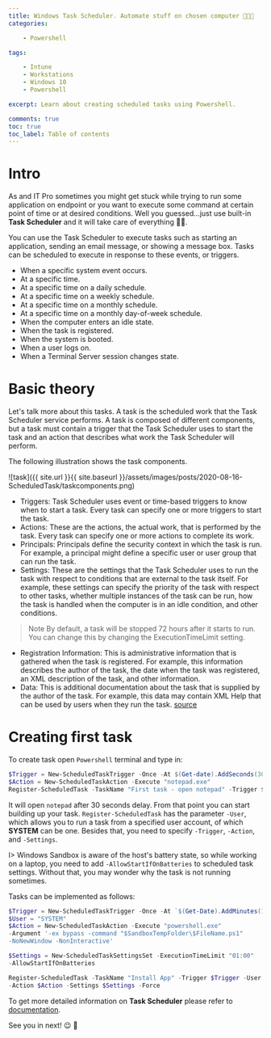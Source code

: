 ```yaml
---
title: Windows Task Scheduler. Automate stuff on chosen computer 🧑🏻‍💻
categories:

    - Powershell

tags:

    - Intune
    - Workstations
    - Windows 10
    - Powershell

excerpt: Learn about creating scheduled tasks using Powershell.

comments: true
toc: true
toc_label: Table of contents
---
```


# Intro

As and IT Pro sometimes you might get stuck while trying to run some application on endpoint or you want to execute some command at certain point of time or at desired conditions.
Well you guessed...just use built-in **Task Scheduler** and it will take care of everything 🧙🏻.

You can use the Task Scheduler to execute tasks such as starting an application, sending an email message, or showing a message box. Tasks can be scheduled to execute in response to these events, or triggers.

* When a specific system event occurs.
* At a specific time.
* At a specific time on a daily schedule.
* At a specific time on a weekly schedule.
* At a specific time on a monthly schedule.
* At a specific time on a monthly day-of-week schedule.
* When the computer enters an idle state.
* When the task is registered.
* When the system is booted.
* When a user logs on.
* When a Terminal Server session changes state.

# Basic theory

Let's talk more about this tasks.
A task is the scheduled work that the Task Scheduler service performs. A task is composed of different components, but a task must contain a trigger that the Task Scheduler uses to start the task and an action that describes what work the Task Scheduler will perform.

The following illustration shows the task components.

![task]({{ site.url }}{{ site.baseurl }}/assets/images/posts/2020-08-16-ScheduledTask/taskcomponents.png)

* Triggers: Task Scheduler uses event or time-based triggers to know when to start a task. Every task can specify one or more triggers to start the task.
* Actions: These are the actions, the actual work, that is performed by the task. Every task can specify one or more actions to complete its work.
* Principals: Principals define the security context in which the task is run. For example, a principal might define a specific user or user group that can run the task.
* Settings: These are the settings that the Task Scheduler uses to run the task with respect to conditions that are external to the task itself. For example, these settings can specify the priority of the task with respect to other tasks, whether multiple instances of the task can be run, how the task is handled when the computer is in an idle condition, and other conditions.

> Note
By default, a task will be stopped 72 hours after it starts to run. You can change this by changing the ExecutionTimeLimit setting.

* Registration Information: This is administrative information that is gathered when the task is registered. For example, this information describes the author of the task, the date when the task was registered, an XML description of the task, and other information.
* Data: This is additional documentation about the task that is supplied by the author of the task. For example, this data may contain XML Help that can be used by users when they run the task. [source](https://docs.microsoft.com/en-gb/windows/win32/taskschd/tasks)

# Creating first task

To create task open `Powershell` terminal and type in:

```powershell
$Trigger = New-ScheduledTaskTrigger -Once -At $(Get-date).AddSeconds(30)
$Action = New-ScheduledTaskAction -Execute "notepad.exe"
Register-ScheduledTask -TaskName "First task - open notepad" -Trigger $Trigger -Action $Action
```

It will open `notepad` after 30 seconds delay.
From that point you can start building up your task.
`Register-ScheduledTask` has the parameter `-User`, which allows you to run a task from a specified user account, of which **SYSTEM** can be one.
Besides that, you need to specify `-Trigger`, `-Action`, and `-Settings`.

I> Windows Sandbox is aware of the host's battery state, so while working on a laptop, you need to add `-AllowStartIfOnBatteries` to scheduled task settings.
Without that, you may wonder why the task is not running sometimes.

Tasks can be implemented as follows:

```powershell
$Trigger = New-ScheduledTaskTrigger -Once -At `$(Get-Date).AddMinutes(1)
$User = "SYSTEM"
$Action = New-ScheduledTaskAction -Execute "powershell.exe"
-Argument '-ex bypass -command "$SandboxTempFolder\$FileName.ps1"
-NoNewWindow -NonInteractive'

$Settings = New-ScheduledTaskSettingsSet -ExecutionTimeLimit "01:00"
-AllowStartIfOnBatteries

Register-ScheduledTask -TaskName "Install App" -Trigger $Trigger -User $User
-Action $Action -Settings $Settings -Force
```

To get more detailed information on **Task Scheduler** please refer to [documentation](https://docs.microsoft.com/en-us/powershell/module/scheduledtasks/Register-ScheduledTask?view=win10-ps).


See you in next! 😉 🧠

